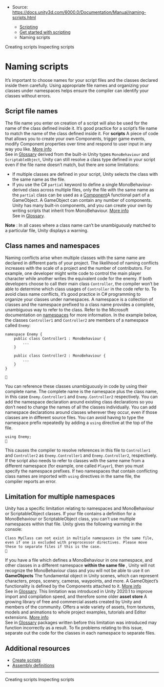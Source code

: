 * Source: https://docs.unity3d.com/6000.0/Documentation/Manual/naming-scripts.html

  * [Scripting](https://docs.unity3d.com/6000.0/Documentation/Manual/scripting.html)
  * [Get started with scripting](https://docs.unity3d.com/6000.0/Documentation/Manual/scripting-get-started.html)
  * Naming scripts


[](https://docs.unity3d.com/6000.0/Documentation/Manual/creating-scripts.html)
Creating scripts
[](https://docs.unity3d.com/6000.0/Documentation/Manual/inspecting-scripts.html)
Inspecting scripts
# Naming scripts
It’s important to choose names for your script files and the classes declared inside them carefully. Using appropriate file names and organizing your classes under namespaces helps ensure the compiler can identify your classes without errors.
## Script file names
The file name you enter on creation of a script will also be used for the name of the class defined inside it. It’s good practice for a script’s file name to match the name of the class defined inside it.
For **scripts** A piece of code that allows you to create your own Components, trigger game events, modify Component properties over time and respond to user input in any way you like. [More info](https://docs.unity3d.com/6000.0/Documentation/Manual/creating-scripts.html)  
See in [Glossary](https://docs.unity3d.com/6000.0/Documentation/Manual/Glossary.html#Scripts) derived from the built-in Unity types `MonoBehaviour` and `ScriptableObject`, Unity can still resolve a class type defined in your script even if the file name doesn’t match, but there are some limitations:
  * If multiple classes are defined in your script, Unity selects the class with the same name as the file.
  * If you use the C# `partial` keyword to define a single MonoBehaviour-derived class across multiple files, only the file with the same name as the `partial` class can be used as a [Component](https://docs.unity3d.com/6000.0/Documentation/Manual/Components.html)A functional part of a GameObject. A GameObject can contain any number of components. Unity has many built-in components, and you can create your own by writing scripts that inherit from MonoBehaviour. [More info](https://docs.unity3d.com/6000.0/Documentation/Manual/UsingComponents.html)  
See in [Glossary](https://docs.unity3d.com/6000.0/Documentation/Manual/Glossary.html#component).


**Note** : In all cases where a class name can’t be unambiguously matched to a particular file, Unity displays a warning.
## Class names and namespaces
Naming conflicts arise when multiple classes with the same name are declared in different parts of your project. The likelihood of naming conflicts increases with the scale of a project and the number of contributors. For example, one developer might write code to control the main player character while another writes the equivalent code for the enemy. If both developers choose to call their main class `Controller`, the compiler won’t be able to determine which class usages of `Controller` in the code refer to.
To avoid class name conflicts, it’s good practice in C# programming to organize your classes under namespaces. A namespace is a collection of classes and the namespace prefixed to a class name provides a complete, unambiguous way to refer to the class. Refer to the Microsoft documentation on [namespaces](https://docs.microsoft.com/en-us/dotnet/csharp/programming-guide/namespaces/) for more information.
In the example below, the classes `Controller1` and `Controller2` are members of a namespace called `Enemy`:
```
namespace Enemy {
    public class Controller1 : MonoBehaviour {
        ...
    }
    
    public class Controller2 : MonoBehaviour {
        ...
    }
}


```

You can reference these classes unambiguously in code by using their complete name. The complete name is the namespace plus the class name, in this case `Enemy.Controller1` and `Enemy.Controller2` respectively. You can add the namespace declaration around existing class declarations so you don’t need to change the names of all the classes individually. You can add namespace declarations around classes wherever they occur, even if those classes are in different source files.
You can avoid having to type the namespace prefix repeatedly by adding a `using` directive at the top of the file.
```
using Enemy;

```

This causes the compiler to resolve references in this file to `Controller1` and `Controller2` as `Enemy.Controller1` and `Enemy.Controller2`, respectively. If the script also needs to refer to classes with the same name from a different namespace (for example, one called `Player`), then you must specify the namespace prefixes. If two namespaces that contain conflicting class names are imported with `using` directives in the same file, the compiler reports an error.
## Limitation for multiple namespaces
Unity has a specific limitation relating to namespaces and MonoBehaviour or ScriptableObject classes. If your file contains a definition for a MonoBehaviour or ScriptableObject class, you can’t use multiple namespaces within that file.
Unity gives the following warning in the console:
```
Class MyClass can not exist in multiple namespaces in the same file, even if one is excluded with preprocessor directives. Please move these to separate files if this is the case.

```

If you have a file which defines a MonoBehaviour in one namespace, and other classes in a different namespace **within the same file** , Unity will not recognize the MonoBehaviour class and you will not be able to use it on **GameObjects** The fundamental object in Unity scenes, which can represent characters, props, scenery, cameras, waypoints, and more. A GameObject’s functionality is defined by the Components attached to it. [More info](https://docs.unity3d.com/6000.0/Documentation/Manual/class-GameObject.html)  
See in [Glossary](https://docs.unity3d.com/6000.0/Documentation/Manual/Glossary.html#GameObject). This limitation was introduced in Unity 2020.1 to improve import and compilation speed, and therefore some older **asset store** A growing library of free and commercial assets created by Unity and members of the community. Offers a wide variety of assets, from textures, models and animations to whole project examples, tutorials and Editor extensions. [More info](https://docs.unity3d.com/6000.0/Documentation/Manual/AssetStore.html)  
See in [Glossary](https://docs.unity3d.com/6000.0/Documentation/Manual/Glossary.html#AssetStore) packages written before this limitation was introduced may function incorrectly as a result. To fix problems relating to this issue, separate out the code for the classes in each namespace to separate files.
## Additional resources
  * [Create scripts](https://docs.unity3d.com/6000.0/Documentation/Manual/creating-scripts.html)
  * [Assembly definitions](https://docs.unity3d.com/6000.0/Documentation/Manual/assembly-definition-files.html)


* * *
[](https://docs.unity3d.com/6000.0/Documentation/Manual/creating-scripts.html)
Creating scripts
[](https://docs.unity3d.com/6000.0/Documentation/Manual/inspecting-scripts.html)
Inspecting scripts
